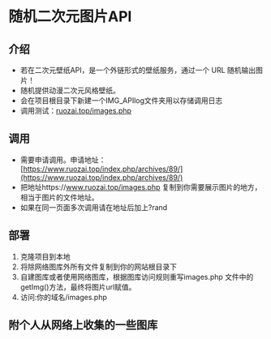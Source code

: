 # 随机二次元图片API

## 介绍

- 若在二次元壁纸API，是一个外链形式的壁纸服务，通过一个 URL 随机输出图片！
- 随机提供动漫二次元风格壁纸。
- 会在项目根目录下新建一个IMG_APIlog文件夹用以存储调用日志
- 调用测试：[ruozai.top/images.php](https://www.ruozai.top/images.php)

## 调用

- 需要申请调用。申请地址：[https://www.ruozai.top/index.php/archives/89/](https://www.ruozai.top/index.php/archives/89/)
- 把地址https://www.ruozai.top/images.php 复制到你需要展示图片的地方，相当于图片的文件地址。
- 如果在同一页面多次调用请在地址后加上?rand

## 部署

1. 克隆项目到本地
2. 将除网络图库外所有文件复制到你的网站根目录下
3. 自建图库或者使用网络图库，根据图库访问规则重写images.php 文件中的getImg()方法，最终将图片url赋值。
4. 访问:你的域名/images.php

## 附个人从网络上收集的一些图库